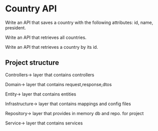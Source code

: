 # Country API

Write an API that saves a country with the following attributes: id, name, president.

Write an API that retrieves all countries.

Write an API that retrieves a country by its id.


## Project structure

Controllers-> layer that contains controllers

Domain-> layer that contains request,response,dtos

Entity-> layer that contains entities

Infrastructure-> layer that contains mappings and config files

Repository-> layer that provides in memory db and repo. for project

Service-> layer that contains services
